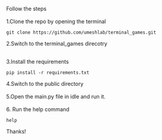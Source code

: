 Follow the steps
<br>
<br>
1.Clone the repo by opening the terminal
```
git clone https://github.com/umeshlab/terminal_games.git
```
2.Switch  to the terminal_games direcotry
<br>
<br>

3.Install the requirements
```
pip install -r requirements.txt
```

4.Switch to the public directory
<br>
<br>
5.Open the main.py file in idle 
and run it.
<br>
<br>
6. Run the help command
```
help
```
Thanks!
